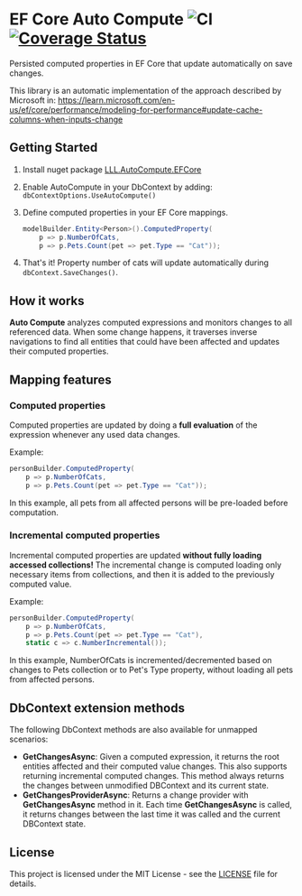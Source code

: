 # EF Core Auto Compute ![CI](https://github.com/lucaslorentz/auto-compute/workflows/CI/badge.svg) [![Coverage Status](https://coveralls.io/repos/github/lucaslorentz/auto-compute/badge.svg)](https://coveralls.io/github/lucaslorentz/auto-compute)

Persisted computed properties in EF Core that update automatically on save changes.

This library is an automatic implementation of the approach described by Microsoft in: https://learn.microsoft.com/en-us/ef/core/performance/modeling-for-performance#update-cache-columns-when-inputs-change

## Getting Started

1. Install nuget package [LLL.AutoCompute.EFCore](https://www.nuget.org/packages/LLL.AutoCompute.EFCore)

2. Enable AutoCompute in your DbContext by adding: `dbContextOptions.UseAutoCompute()`

3. Define computed properties in your EF Core mappings.
    ```csharp
    modelBuilder.Entity<Person>().ComputedProperty(
        p => p.NumberOfCats,
        p => p.Pets.Count(pet => pet.Type == "Cat"));
    ```

4. That's it! Property number of cats will update automatically during `dbContext.SaveChanges()`.

## How it works

**Auto Compute** analyzes computed expressions and monitors changes to all referenced data. When some change happens, it traverses inverse navigations to find all entities that could have been affected and updates their computed properties.

## Mapping features

### Computed properties

Computed properties are updated by doing a **full evaluation** of the expression whenever any used data changes.

Example:
```csharp
personBuilder.ComputedProperty(
    p => p.NumberOfCats,
    p => p.Pets.Count(pet => pet.Type == "Cat"));
```
In this example, all pets from all affected persons will be pre-loaded before computation.

### Incremental computed properties

Incremental computed properties are updated **without fully loading accessed collections!** The incremental change is computed loading only necessary items from collections, and then it is added to the previously computed value.

Example:
```csharp
personBuilder.ComputedProperty(
    p => p.NumberOfCats,
    p => p.Pets.Count(pet => pet.Type == "Cat"),
    static c => c.NumberIncremental());
```
In this example, NumberOfCats is incremented/decremented based on changes to Pets collection or to Pet's Type property, without loading all pets from affected persons.

## DbContext extension methods

The following DbContext methods are also available for unmapped scenarios:
- **GetChangesAsync**: Given a computed expression, it returns the root entities affected and their computed value changes. This also supports returning incremental computed changes. This method always returns the changes between unmodified DBContext and its current state.
- **GetChangesProviderAsync**: Returns a change provider with **GetChangesAsync** method in it. Each time **GetChangesAsync** is called, it returns changes between the last time it was called and the current DBContext state.

## License
This project is licensed under the MIT License - see the [LICENSE](LICENSE) file for details.
